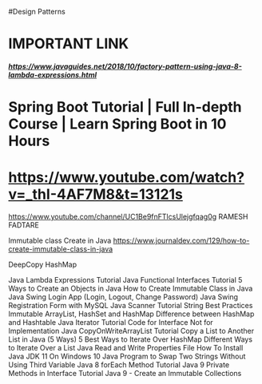 #Design Patterns
# IMPORTANT LINK
##### https://www.javaguides.net/2018/10/factory-pattern-using-java-8-lambda-expressions.html

# Spring Boot Tutorial | Full In-depth Course | Learn Spring Boot in 10 Hours
# https://www.youtube.com/watch?v=_thI-4AF7M8&t=13121s

https://www.youtube.com/channel/UC1Be9fnFTlcsUlejgfqag0g
RAMESH FADTARE

Immutable class Create in Java
https://www.journaldev.com/129/how-to-create-immutable-class-in-java

DeepCopy HashMap

Java Lambda Expressions Tutorial
Java Functional Interfaces Tutorial
5 Ways to Create an Objects in Java
How to Create Immutable Class in Java
Java Swing Login App (Login, Logout, Change Password)
Java Swing Registration Form with MySQL
Java Scanner Tutorial
String Best Practices
Immutable ArrayList, HashSet and HashMap
Difference between HashMap and Hashtable
Java Iterator Tutorial
Code for Interface Not for Implementation
Java CopyOnWriteArrayList Tutorial
Copy a List to Another List in Java (5 Ways)
5 Best Ways to Iterate Over HashMap
Different Ways to Iterate Over a List
Java Read and Write Properties File
How To Install Java JDK 11 On Windows 10
Java Program to Swap Two Strings Without Using Third Variable
Java 8 forEach Method Tutorial
Java 9 Private Methods in Interface Tutorial
Java 9 - Create an Immutable Collections